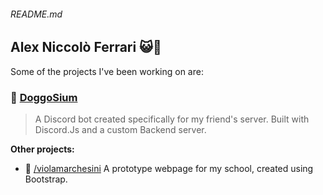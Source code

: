 ###### README.md

## Alex Niccolò Ferrari 😺🥪

Some of the projects I've been working on are:

### 🐶 [DoggoSium](https://github.com/alex65ferrari/DoggoSium)

> A Discord bot created specifically for my friend's server. Built with Discord.Js and a custom Backend server.


**Other projects:**

- 🏫 [/violamarchesini](https://github.com/alex65ferrari/violamarchesini) A prototype webpage for my school, created using Bootstrap.

